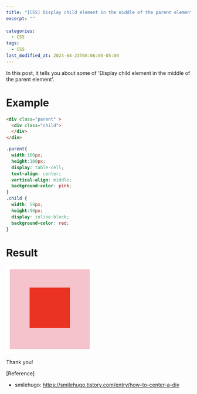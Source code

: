 ```yaml
---
title: "[CSS] Display child element in the middle of the parent element"
excerpt: ""

categories:
  - CSS
tags:
  - CSS
last_modified_at: 2023-04-23T08:06:00-05:00
---
```


In this post, it tells you about some of 'Display child element in the middle of the parent element'.


# Example

```html
<div class="parent" >
  <div class="child">
  </div>
</div>
```

```css
.parent{
  width:100px;
  height:100px;
  display: table-cell;
  text-align: center;
  vertical-align: middle;
  background-color: pink;
}
.child {
  width: 50px;
  height:50px;
  display: inline-block;
  background-color: red;
}
```

# Result

![css-middle](/assets/img/css-middle.PNG)

Thank you!

[Reference]

- smilehugo: <https://smilehugo.tistory.com/entry/how-to-center-a-div>
